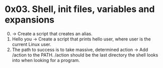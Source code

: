 # 0x03. Shell, init files, variables and expansions

0. <o> -> Create a script that creates an alias.
1. Hello you -> Create a script that prints hello user, where user is the current Linux user.
2. The path to success is to take massive, determined action -> Add /action to the PATH. /action should be the last directory the shell looks into when looking for a program.


